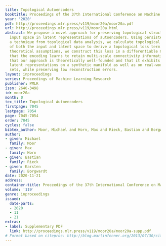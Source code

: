 ```yaml
---
title: Topological Autoencoders
booktitle: Proceedings of the 37th International Conference on Machine Learning
year: '2020'
pdf: http://proceedings.mlr.press/v119/moor20a/moor20a.pdf
url: http://proceedings.mlr.press/v119/moor20a.html
abstract: We propose a novel approach for preserving topological structures of the
  input space in latent representations of autoencoders. Using persistent homology,
  a technique from topological data analysis, we calculate topological signatures
  of both the input and latent space to derive a topological loss term. Under weak
  theoretical assumptions, we construct this loss in a differentiable manner, such
  that the encoding learns to retain multi-scale connectivity information. We show
  that our approach is theoretically well-founded and that it exhibits favourable
  latent representations on a synthetic manifold as well as on real-world image data
  sets, while preserving low reconstruction errors.
layout: inproceedings
series: Proceedings of Machine Learning Research
publisher: PMLR
issn: 2640-3498
id: moor20a
month: 0
tex_title: Topological Autoencoders
firstpage: 7045
lastpage: 7054
page: 7045-7054
order: 7045
cycles: false
bibtex_author: Moor, Michael and Horn, Max and Rieck, Bastian and Borgwardt, Karsten
author:
- given: Michael
  family: Moor
- given: Max
  family: Horn
- given: Bastian
  family: Rieck
- given: Karsten
  family: Borgwardt
date: 2020-11-21
address: 
container-title: Proceedings of the 37th International Conference on Machine Learning
volume: '119'
genre: inproceedings
issued:
  date-parts:
  - 2020
  - 11
  - 21
extras:
- label: Supplementary PDF
  link: http://proceedings.mlr.press/v119/moor20a/moor20a-supp.pdf
# Format based on citeproc: http://blog.martinfenner.org/2013/07/30/citeproc-yaml-for-bibliographies/
---
```

